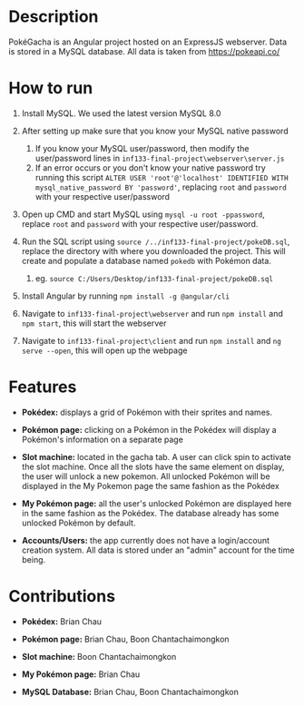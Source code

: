# Description
PokéGacha is an Angular project hosted on an ExpressJS webserver. Data is stored in a MySQL database. All data is taken from https://pokeapi.co/

# How to run
1. Install MySQL. We used the latest version MySQL 8.0

2. After setting up make sure that you know your MySQL native password
    1. If you know your MySQL user/password, then modify the user/password lines in `inf133-final-project\webserver\server.js`
    2. If an error occurs or you don't know your native password try running this script `ALTER USER 'root'@'localhost' IDENTIFIED WITH mysql_native_password BY 'password'`, replacing `root` and `password` with your respective user/password
  
3. Open up CMD and start MySQL using `mysql -u root -ppassword`, replace `root` and `password` with your respective user/password.

4. Run the SQL script using `source /../inf133-final-project/pokeDB.sql`, replace the directory with where you downloaded the project. This will create and populate a database named `pokedb` with Pokémon data.
    1. eg. `source C:/Users/Desktop/inf133-final-project/pokeDB.sql`

5. Install Angular by running `npm install -g @angular/cli`

6. Navigate to `inf133-final-project\webserver` and run `npm install` and `npm start`, this will start the webserver

7. Navigate to `inf133-final-project\client` and run `npm install` and `ng serve --open`, this will open up the webpage

# Features
- **Pokédex:** displays a grid of Pokémon with their sprites and names.

- **Pokémon page:** clicking on a Pokémon in the Pokédex will display a Pokémon's information on a separate page

- **Slot machine:** located in the gacha tab. A user can click spin to activate the slot machine. Once all the slots have the same element on display, the user will unlock 
  a new pokemon. All unlocked Pokémon will be displayed in the My Pokemon page the same fashion as the Pokédex
  
- **My Pokémon page:** all the user's unlocked Pokémon are displayed here in the same fashion as the Pokédex. The database already has some unlocked Pokémon by default.

- **Accounts/Users:** the app currently does not have a login/account creation system. All data is stored under an "admin" account for the time being.

# Contributions
- **Pokédex:** Brian Chau
- **Pokémon page:** Brian Chau, Boon Chantachaimongkon

- **Slot machine:** Boon Chantachaimongkon
  
- **My Pokémon page:** Brian Chau

- **MySQL Database:** Brian Chau, Boon Chantachaimongkon
